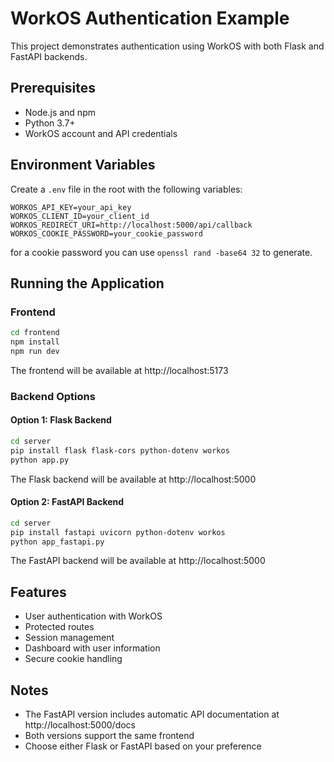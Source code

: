 # WorkOS Authentication Example

This project demonstrates authentication using WorkOS with both Flask and FastAPI backends.

## Prerequisites

- Node.js and npm
- Python 3.7+
- WorkOS account and API credentials

## Environment Variables

Create a `.env` file in the root with the following variables:

```
WORKOS_API_KEY=your_api_key
WORKOS_CLIENT_ID=your_client_id
WORKOS_REDIRECT_URI=http://localhost:5000/api/callback
WORKOS_COOKIE_PASSWORD=your_cookie_password

```

for a cookie password you can use `openssl rand -base64 32` to generate.

## Running the Application

### Frontend

```bash
cd frontend
npm install
npm run dev
```

The frontend will be available at http://localhost:5173

### Backend Options

#### Option 1: Flask Backend

```bash
cd server
pip install flask flask-cors python-dotenv workos
python app.py
```

The Flask backend will be available at http://localhost:5000

#### Option 2: FastAPI Backend

```bash
cd server
pip install fastapi uvicorn python-dotenv workos
python app_fastapi.py
```

The FastAPI backend will be available at http://localhost:5000

## Features

- User authentication with WorkOS
- Protected routes
- Session management
- Dashboard with user information
- Secure cookie handling



## Notes

- The FastAPI version includes automatic API documentation at http://localhost:5000/docs
- Both versions support the same frontend
- Choose either Flask or FastAPI based on your preference
